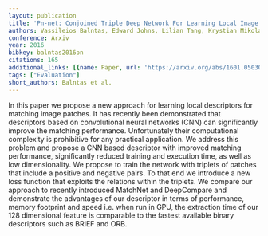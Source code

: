 ```yaml
---
layout: publication
title: 'Pn-net: Conjoined Triple Deep Network For Learning Local Image Descriptors'
authors: Vassileios Balntas, Edward Johns, Lilian Tang, Krystian Mikolajczyk
conference: Arxiv
year: 2016
bibkey: balntas2016pn
citations: 165
additional_links: [{name: Paper, url: 'https://arxiv.org/abs/1601.05030'}]
tags: ["Evaluation"]
short_authors: Balntas et al.
---
```

In this paper we propose a new approach for learning local descriptors for
matching image patches. It has recently been demonstrated that descriptors
based on convolutional neural networks (CNN) can significantly improve the
matching performance. Unfortunately their computational complexity is
prohibitive for any practical application. We address this problem and propose
a CNN based descriptor with improved matching performance, significantly
reduced training and execution time, as well as low dimensionality.
  We propose to train the network with triplets of patches that include a
positive and negative pairs. To that end we introduce a new loss function that
exploits the relations within the triplets. We compare our approach to recently
introduced MatchNet and DeepCompare and demonstrate the advantages of our
descriptor in terms of performance, memory footprint and speed i.e. when run in
GPU, the extraction time of our 128 dimensional feature is comparable to the
fastest available binary descriptors such as BRIEF and ORB.